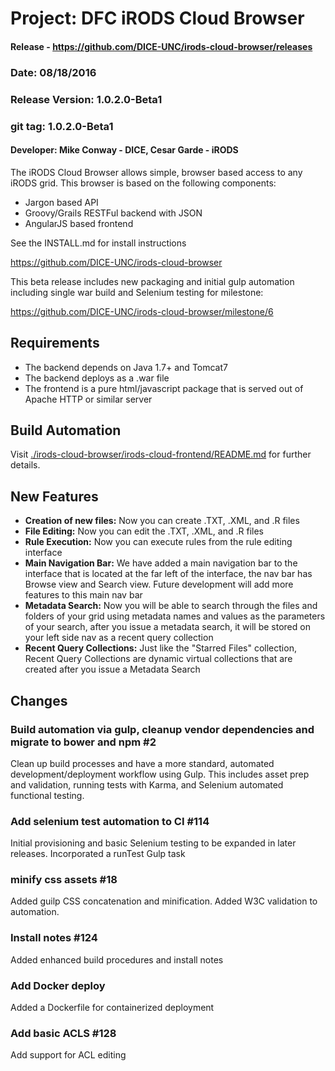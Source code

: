 # Project: DFC iRODS Cloud Browser

#### Release - https://github.com/DICE-UNC/irods-cloud-browser/releases

### Date: 08/18/2016
### Release Version: 1.0.2.0-Beta1
### git tag: 1.0.2.0-Beta1
#### Developer: Mike Conway - DICE, Cesar Garde - iRODS

The iRODS Cloud Browser allows simple, browser based access to any iRODS grid.  This browser is based on the following components:

* Jargon based API 
* Groovy/Grails RESTFul backend with JSON
* AngularJS based frontend

See the INSTALL.md for install instructions

https://github.com/DICE-UNC/irods-cloud-browser

This beta release includes new packaging and initial gulp automation including single war build and Selenium testing for milestone:

https://github.com/DICE-UNC/irods-cloud-browser/milestone/6

## Requirements

* The backend depends on Java 1.7+ and Tomcat7
* The backend deploys as a .war file
* The frontend is a pure html/javascript package that is served out of Apache HTTP or similar server

## Build Automation

Visit [./irods-cloud-browser/irods-cloud-frontend/README.md](irods-cloud-frontend/README.md) for further details.

## New Features

* __Creation of new files:__ Now you can create .TXT, .XML, and .R files
* __File Editing:__ Now you can edit the .TXT, .XML, and .R files
* __Rule Execution:__ Now you can execute rules from the rule editing interface
* __Main Navigation Bar:__ We have added a main navigation bar to the interface that is located at the far left of the interface, the nav bar has Browse view and Search view. Future development will add more features to this main nav bar 
* __Metadata Search:__ Now you will be able to search through the files and folders of your grid using metadata names and values as the parameters of your search, after you issue a metadata search, it will be stored on your left side nav as a recent query collection
* __Recent Query Collections:__ Just like the "Starred Files" collection, Recent Query Collections are dynamic virtual collections that are created after you issue a Metadata Search

## Changes

### Build automation via gulp, cleanup vendor dependencies and migrate to bower and npm #2

Clean up build processes and have a more standard, automated development/deployment workflow using Gulp.  This includes asset prep and validation, running tests with Karma, and Selenium automated functional testing.

### Add selenium test automation to CI #114

Initial provisioning and basic Selenium testing to be expanded in later releases. Incorporated a runTest Gulp task

### minify css assets #18

Added guilp CSS concatenation and minification.  Added W3C validation to automation.

### Install notes #124

Added enhanced build procedures and install notes

### Add Docker deploy

Added a Dockerfile for containerized deployment

### Add basic ACLS #128

Add support for ACL editing
